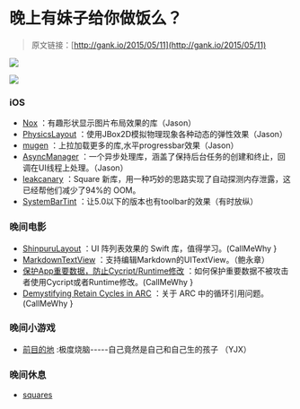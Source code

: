 # 晚上有妹子给你做饭么？

> 原文链接：[http://gank.io/2015/05/11](http://gank.io/2015/05/11)

![](http://ww1.sinaimg.cn/large/610dc034jw1es0jgf2v91j20go0p2ab1.jpg)

![](http://ww2.sinaimg.cn/large/610dc034jw1es0jc86hohj20gt0990tl.jpg)

### iOS

* [Nox](https://github.com/pedrovgs/Nox) ：有趣形状显示图片布局效果的库（Jason）
* [PhysicsLayout](https://github.com/Jawnnypoo/PhysicsLayout) ：使用JBox2D模拟物理现象各种动态的弹性效果（Jason）
* [mugen](https://github.com/vinaysshenoy/mugen) ：上拉加载更多的库,水平progressbar效果（Jason）
* [AsyncManager](https://github.com/boxme/AsyncManager) ：一个异步处理库，涵盖了保持后台任务的创建和终止，回调在UI线程上处理。（Jason）
* [leakcanary](https://github.com/square/leakcanary) ：Square 新库，用一种巧妙的思路实现了自动探测内存泄露，这已经帮他们减少了94%的 OOM。
* [SystemBarTint](https://github.com/jgilfelt/SystemBarTint) ：让5.0以下的版本也有toolbar的效果（有时放纵）

### 晚间电影

* [ShinpuruLayout](https://github.com/FlexMonkey/ShinpuruLayout) ：UI 阵列表效果的 Swift 库，值得学习。(CallMeWhy }
* [MarkdownTextView](https://github.com/indragiek/MarkdownTextView) ：支持编辑Markdown的UITextView。（鲍永章）
* [保护App重要数据，防止Cycript/Runtime修改](https://blog.0xbbc.com/2015/05/%E4%BF%9D%E6%8A%A4app%E9%87%8D%E8%A6%81%E6%95%B0%E6%8D%AE%EF%BC%8C%E9%98%B2%E6%AD%A2cycriptruntime%E4%BF%AE%E6%94%B9/) ：如何保护重要数据不被攻击者使用Cycript或者Runtime修改。(CallMeWhy }
* [Demystifying Retain Cycles in ARC](http://digitalleaves.com/blog/2015/05/demystifying) ：关于 ARC 中的循环引用问题。(CallMeWhy }

### 晚间小游戏

* [前目的地](http://www.iqiyi.com/v_19rrnyc81k.html?vfm=2008_aldbd) :极度烧脑-----自己竟然是自己和自己生的孩子 （YJX）

### 晚间休息

* [squares](http://gameaboutsquares.com/) 

